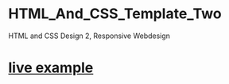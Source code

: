 # HTML_And_CSS_Template_Two
HTML and CSS Design 2, Responsive Webdesign


# [live example](https://baraa-abushammala.github.io/HTML_And_CSS_Template_Two/)
